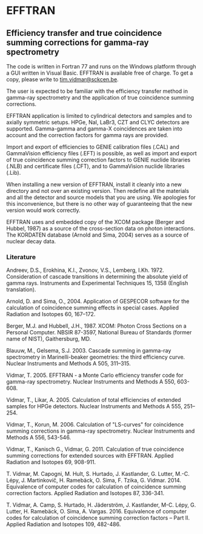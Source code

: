 # EFFTRAN

## Efficiency transfer and true coincidence summing corrections for gamma-ray spectrometry

The code is written in Fortran 77 and runs on the Windows platform through a GUI written in Visual Basic. EFFTRAN is available free of charge. To get a copy, please write to tim.vidmar@sckcen.be. 

The user is expected to be familiar with the efficiency transfer method in gamma-ray spectrometry and the application of true coincidence summing corrections. 

EFFTRAN application is limited to cylindrical detectors and samples and to axially symmetric setups. HPGe, NaI, LaBr3, CZT and CLYC detectors are supported. Gamma-gamma and gamma-X coincidences are taken into account and the correction factors for gamma rays are provided.

Import and export of efficiencies to GENIE calibration files (.CAL) and GammaVision efficiency files (.EFT) is possible, as well as import and export of true coincidence summing correction factors to GENIE nuclide libraries (.NLB) and certificate files (.CFT), and to GammaVision nuclide libraries (.Lib).

When installing a new version of EFFTRAN, install it cleanly into a new directory and not over an existing version. Then redefine all the materials and all the detector and source models that you are using. We apologies for this inconvenience, but there is no other way of guaranteeing that the new version would work correctly.

EFFTRAN uses and embedded copy of the XCOM package (Berger and Hubbel, 1987) as a source of the cross-section data on photon interactions. The KORDATEN database (Arnold and Sima, 2004) serves as a source of nuclear decay data.

### Literature

Andreev, D.S., Erokhina, K.I., Zvonov, V.S., Lemberg, I.Kh. 1972. Consideration of cascade transitions in determining the absolute yield of gamma rays. Instruments and Experimental Techniques 15, 1358 (English translation).

Arnold, D. and Sima, O., 2004. Application of GESPECOR software for the calculation of coincidence summing effects in special cases. Applied Radiation and Isotopes 60, 167–172.

Berger, M.J. and Hubbell, J.H., 1987. XCOM: Photon Cross Sections on a Personal Computer. NBSIR 87-3597, National Bureau of Standards (former name of NIST), Gaithersburg, MD.

Blauuw, M., Gelsema, S.J. 2003. Cascade summing in gamma-ray spectrometry in Marinelli-beaker geometries: the third efficiency curve. Nuclear Instruments and Methods A 505, 311–315.

Vidmar, T. 2005. EFFTRAN - a Monte Carlo efficiency transfer code for gamma-ray spectrometry. Nuclear Instruments and Methods A 550, 603-608.

Vidmar, T., Likar, A. 2005. Calculation of total efficiencies of extended samples for HPGe detectors. Nuclear Instruments and Methods A 555, 251–254.

Vidmar, T., Korun, M. 2006. Calculation of "LS-curves" for coincidence summing corrections in gamma-ray spectrometry. Nuclear Instruments and Methods A 556, 543-546.

Vidmar, T., Kanisch G., Vidmar, G. 2011. Calculation of true coincidence summing corrections for extended sources with EFFTRAN. Applied Radiation and Isotopes 69, 908-911.

T. Vidmar, M. Capogni, M. Hult, S. Hurtado, J. Kastlander, G. Lutter, M.-C. Lépy, J. Martinkovič, H. Ramebäck, O. Sima, F. Tzika, G. Vidmar. 2014. Equivalence of computer codes for calculation of coincidence summing correction factors. Applied Radiation and Isotopes 87, 336-341.

T. Vidmar, A. Camp, S. Hurtado, H. Jäderström, J. Kastlander, M-C. Lépy, G. Lutter, H. Ramebäck, O. Sima, A. Vargas. 2016. Equivalence of computer codes for calculation of coincidence summing correction factors – Part II. Applied Radiation and Isotopes 109, 482-486.

